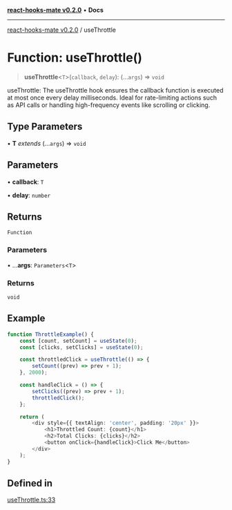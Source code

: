 [**react-hooks-mate v0.2.0**](../README.md) • **Docs**

***

[react-hooks-mate v0.2.0](../README.md) / useThrottle

# Function: useThrottle()

> **useThrottle**\<`T`\>(`callback`, `delay`): (...`args`) => `void`

useThrottle: The useThrottle hook ensures the callback function is executed at most once every delay milliseconds.
Ideal for rate-limiting actions such as API calls or handling high-frequency events like scrolling or clicking.

## Type Parameters

• **T** *extends* (...`args`) => `void`

## Parameters

• **callback**: `T`

• **delay**: `number`

## Returns

`Function`

### Parameters

• ...**args**: `Parameters`\<`T`\>

### Returns

`void`

## Example

```ts
function ThrottleExample() {
    const [count, setCount] = useState(0);
    const [clicks, setClicks] = useState(0);

    const throttledClick = useThrottle(() => {
        setCount((prev) => prev + 1);
    }, 2000);

    const handleClick = () => {
        setClicks((prev) => prev + 1);
        throttledClick();
    };

    return (
        <div style={{ textAlign: 'center', padding: '20px' }}>
            <h1>Throttled Count: {count}</h1>
            <h2>Total Clicks: {clicks}</h2>
            <button onClick={handleClick}>Click Me</button>
        </div>
    );
}
```

## Defined in

[useThrottle.ts:33](https://github.com/guestDI/hooks-mate/blob/7fcffaab145279ba879492f8d016e618100679c0/src/hooks/useThrottle.ts#L33)
